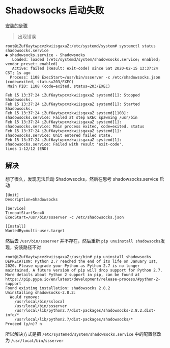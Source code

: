# Shadowsocks 启动失败

[安装的步骤](https://morning.work/page/2015-12/install-shadowsocks-on-centos-7.html)

> 出现错误

```shell
root@iZuf6aytwpcvzkwiisgaxaZ:/etc/systemd/system# systemctl status shadowsocks.service
● shadowsocks.service - Shadowsocks
   Loaded: loaded (/etc/systemd/system/shadowsocks.service; enabled; vendor preset: enabled)
   Active: failed (Result: exit-code) since Sat 2020-02-15 13:37:24 CST; 1s ago
  Process: 1108 ExecStart=/usr/bin/ssserver -c /etc/shadowsocks.json (code=exited, status=203/EXEC)
 Main PID: 1108 (code=exited, status=203/EXEC)

Feb 15 13:37:24 iZuf6aytwpcvzkwiisgaxaZ systemd[1]: Stopped Shadowsocks.
Feb 15 13:37:24 iZuf6aytwpcvzkwiisgaxaZ systemd[1]: Started Shadowsocks.
Feb 15 13:37:24 iZuf6aytwpcvzkwiisgaxaZ systemd[1108]: shadowsocks.service: Failed at step EXEC spawning /usr/bin
Feb 15 13:37:24 iZuf6aytwpcvzkwiisgaxaZ systemd[1]: shadowsocks.service: Main process exited, code=exited, status
Feb 15 13:37:24 iZuf6aytwpcvzkwiisgaxaZ systemd[1]: shadowsocks.service: Unit entered failed state.
Feb 15 13:37:24 iZuf6aytwpcvzkwiisgaxaZ systemd[1]: shadowsocks.service: Failed with result 'exit-code'.
lines 1-12/12 (END)
```

## 解决

想了很久，发现无法启动 Shadowsocks，然后在思考 shadowsocks.service 启动

```shell
[Unit]
Description=Shadowsocks

[Service]
TimeoutStartSec=0
ExecStart=/usr/bin/ssserver -c /etc/shadowsocks.json

[Install]
WantedBy=multi-user.target
```

然后去 `/usr/bin/ssserver` 并不存在，然后重新 `pip unuinstall shadowsocks`发现，安装路径不对

```shell
root@iZuf6aytwpcvzkwiisgaxaZ:/usr/bin# pip uninstall shadowsocks
DEPRECATION: Python 2.7 reached the end of its life on January 1st, 2020. Please upgrade your Python as Python 2.7 is no longer maintained. A future version of pip will drop support for Python 2.7. More details about Python 2 support in pip, can be found at https://pip.pypa.io/en/latest/development/release-process/#python-2-support
Found existing installation: shadowsocks 2.8.2
Uninstalling shadowsocks-2.8.2:
  Would remove:
    /usr/local/bin/sslocal
    /usr/local/bin/ssserver
    /usr/local/lib/python2.7/dist-packages/shadowsocks-2.8.2.dist-info/*
    /usr/local/lib/python2.7/dist-packages/shadowsocks/*
Proceed (y/n)? n
```

所以解决方式是把 `/etc/systemed/system/shadowsocks.service` 中的配置修改为 `/usr/local/bin/ssserver`